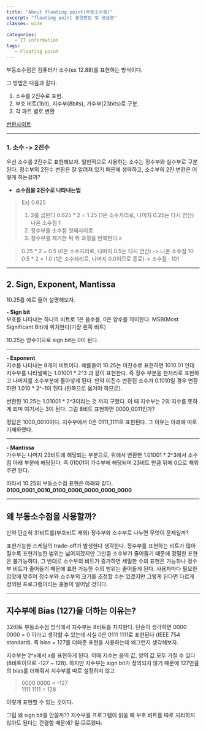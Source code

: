 ```yaml
---
title: "About floating point(부동소수점)"
excerpt: "floating point 표현방법 및 궁금증"
classes: wide

categories:
   - IT information
tags:
   - Floating point
---
```


부동소수점은 컴퓨터가 소수(ex 12.88)를 표현하는 방식이다.   

그 방법은 다음과 같다.
1. 소수를 2진수로 표현.
2. 부호 비트(1bit), 지수부(8bits), 가수부(23bits)로 구분.
3. 각 파트 별로 변환

[변환사이트](https://www.h-schmidt.net/FloatConverter/IEEE754.html)

***

### 1. 소수 -> 2진수

우선 소수를 2진수로 표현해보자. 일반적으로 사용하는 소수는 정수부와 실수부로 구분된다.
정수부의 2진수 변환은 잘 알려져 있기 때문에 생략하고, 소수부의 2진 변환은 어떻게 하는걸까?   

- **소수점을 2진수로 나타내는법**

> Ex) 0.625
> 1. 2를 곱한다
      0.625 * 2 = 1.25 (1은 소수자리로, 나머지 0.25는 다시 연산) 
      나온 소수점 1
> 2. 정수부를 소수점 첫째자리로.
> 3. 정수부를 제거한 뒤 위 과정을 반복한다.s

>    0.25 * 2 = 0.5 (0은 소수자리로, 나머지 0.5는 다시 연산) -> 나온 소수점 10    
>    0.5 * 2 = 1.0 (1은 소수자리로, 나머지 0.0이므로 종료)-> 소수점 : 101

***

## 2. Sign, Exponent, Mantissa

10.25를 예로 들어 설명해보자.

**- Sign bit**   
부호를 나타내는 하나의 비트로 1은 음수를, 0은 양수를 의미한다. MSB(Most Significant Bit)에 위치한다(가장 왼쪽 비트)

10.25는 양수이므로 sign bit는 0이 된다.

***

**- Exponent**   
지수를 나타내는 8개의 비트이다. 예를들어 10.25는 이진수로 표현하면 1010.01 인데  지수부를 나타낼때는 1.01001 * 2^3 과 같이 표현한다. 즉 정수 부분을 한자리로 표현하고 나머지를 소수부분에 몰아넣게 된다. 만약 이진수 변환된 소수가 0.1010일 경우 변환하면 1.010 * 2^-1이 된다 (왼쪽으로 옮겨야 하므로). 

변환된 10.25는 1.01001 * 2^3이라는 것 까지 구했다. 이 때 지수부는 2의 지수를 뜻하게 되며 여기서는 3이 된다. 그럼 8비트 표현하면 0000_0011인가? 

정답은 1000_0010이다. 지수부에서 0은 0111_1111로 표현된다. 그 이유는 아래에 따로 기재하였다.   

***

**- Mantissa**   
가수부는 나머지 23비트에 해당되는 부분으로, 위에서 변환한 1.01001 * 2^3에서 소수점 아래 부분에 해당된다. 즉 01001이 가수부에 해당되며 23비트 만큼 뒤에 0으로 채워주면 된다.

따라서 10.25의 부동소수점 표현은 아래와 같다.   
**0100_0001_0010_0100_0000_0000_0000_0000**

***

## 왜 부동소수점을 사용할까?

만약 단순히 31비트를(부호비트 제외) 정수부와 소수부로 나누면 무엇이 문제일까?   

표현가능한 스케일의 trade-off가 발생한다 생각한다. 정수부를 표현하는 비트가 많아질수록 표현가능한 범위는 넓어지겠지만 그만큼 소수부가 줄어들기 때문에 정밀한 표현은 불가능하다. 그 반대로 소수부의 비트가 증가하면 세밀한 수의 표현은 가능하나 정수부 비트가 줄어들기 때문에 표현 가능한 수의 범위는 줄어들게 된다. 사용자마다 필요한 입맛에 맞추어 정수부와 소수부의 크기를 조정할 수는 있겠지만 그렇게 된다면 다르게 정의된 프로그램끼리는 충돌이 일어날 것이다.    

***


## 지수부에 Bias (127)을 더하는 이유는?

32비트 부동소수점 방식에서 지수부는 8비트를 차지한다. 단순히 생각하면 0000 0000 = 0 이라고 생각할 수 있는데 사실 0은 0111 1111로 표현된다 (IEEE 754 standard). 즉 bias = 127를 더해준 표현을 사용하는데 왜그런지 생각해보자.   

지수부는 2^x에서 x를 표현하게 된다. 이때 지수는 음의 값, 양의 값 모두 가질 수 있다 (8비트이므로 -127 ~ 128). 하지만 지수부는 sign bit가 정의되지 않기 때문에 127만큼의 bias를 더해줘서 지수부를 따로 설정하지 않고   

> 0000 0000 = -127   
> 1111 1111 = 128

이렇게 표현할 수 있는 것이다. 

그럼 왜 sign bit를 안쓸까?? 지수부를 프로그램이 읽을 때 부호 비트를 따로 처리하지 않아도 된다는 간결함 때문에? 
~~잘 모르겠다.~~

